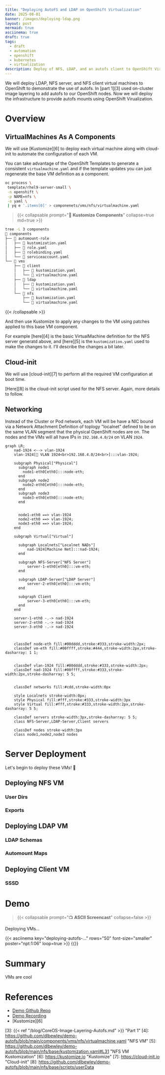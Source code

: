 ```yaml
---
title: "Deploying AutoFS and LDAP on OpenShift Virtualization"
date: 2025-08-01
banner: /images/deploying-ldap.png
layout: post
mermaid: true
asciinema: true
draft: true
tags:
  - draft
  - automation
  - openshift
  - kubernetes
  - virtualization
description: Deploy of NFS, LDAP, and an autofs client to OpenShift Virtualization
---
```


We will deploy LDAP, NFS server, and NFS client virtual machines to OpenShift to demonstrate the use of autofs. 
In [part 1][3] used on-cluster image layering to add autofs to our OpenShift nodes. 
Now we will deploy the infrastructure to provide autofs mounts using OpenShift Virualization.

<!--more-->

# Overview
## VirtualMachines As A Components

We will use [Kustomize][6] to deploy each virtual machine along with cloud-init to automate the configuration of each VM.

You can take advantage of the OpenShift Templates to generate a consistent `virtualmachine.yaml` and if the template updates you can just regenerate the base VM definition as a component.

```bash
oc process \
 template/rhel9-server-small \
 -n openshift \
 -p NAME=nfs \
 -o yaml \
 | yq e '.items[0]' > componenets/vms/nfs/virtualmachine.yaml
```

> {{< collapsable prompt="🌲 **Kustomize Components**" collapse=true md=true >}}
  ```bash
  tree -L 3 components
   components
  ├──  automount-role
  │   ├──  kustomization.yaml
  │   ├──  role.yaml
  │   ├──  rolebinding.yaml
  │   └──  serviceaccount.yaml
  └──  vms
      ├──  client
      │   ├──  kustomization.yaml
      │   └──  virtualmachine.yaml
      ├──  ldap
      │   ├──  kustomization.yaml
      │   └──  virtualmachine.yaml
      └──  nfs
          ├──  kustomization.yaml
          └──  virtualmachine.yaml
  ```
  {{< /collapsable >}}

And then use Kustomize to apply any changes to the VM using patches applied to this base VM component.

For example [here][4] is the basic VirtualMachine definition for the NFS server generatd above, and [here][5] is the `kustomization.yaml` used to make the changes to it. I'll describe the changes a bit later.

## Cloud-init

We will use [cloud-init][7] to perform all the required VM configuration at boot time.

[Here][8] is the cloud-init script used for the NFS server. Again, more details to follow.

## Networking

Instead of the Cluster or Pod network, each VM will be have a NIC bound via a Network Attachment Definition of toplogy "localnet" defined to be on the same VLAN segment that the physical OpenShift nodes are on. The nodes and the VMs will all have IPs in `192.168.4.0/24` on VLAN `1924`.

```mermaid
graph LR;
    nad-1924 <--> vlan-1924
    vlan-1924[🛜 VLAN 1924<br>192.168.4.0/24<br>]:::vlan-1924;

    subgraph Physical["Physical"]
      subgraph node1
        node1-eth0[eth0]:::node-eth;
      end
      subgraph node2
        node2-eth0[eth0]:::node-eth;
      end
      subgraph node3
        node3-eth0[eth0]:::node-eth;
      end


      node1-eth0 ==> vlan-1924
      node2-eth0 ==> vlan-1924;
      node3-eth0 ==> vlan-1924;
    end

    subgraph Virtual["Virtual"]

      subgraph Localnets["Localnet NADs"]
          nad-1924[Machine Net]:::nad-1924;
      end

      subgraph NFS-Server["NFS Server"]
          server-1-eth0[eth0]:::vm-eth;
      end

      subgraph LDAP-Server["LDAP Server"]
          server-2-eth0[eth0]:::vm-eth;
      end

      subgraph Client
          server-3-eth0[eth0]:::vm-eth;
      end
    end

    server-1-eth0 -.-> nad-1924
    server-2-eth0 -.-> nad-1924
    server-3-eth0 -.-> nad-1924



    classDef node-eth fill:#00dddd,stroke:#333,stroke-width:2px;
    classDef vm-eth fill:#00ffff,stroke:#444,stroke-width:2px,stroke-dasharray: 1 1;


    classDef vlan-1924 fill:#00dddd,stroke:#333,stroke-width:2px;
    classDef nad-1924 fill:#00ffff,stroke:#333,stroke-width:2px,stroke-dasharray: 5 5;


    classDef networks fill:#cdd,stroke-width:0px

    style Localnets stroke-width:0px;
    style Physical fill:#fff,stroke:#333,stroke-width:3px
    style Virtual fill:#fff,stroke:#333,stroke-width:2px,stroke-dasharray: 5 5;

    classDef servers stroke-width:3px,stroke-dasharray: 5 5;
    class NFS-Server,LDAP-Server,Client servers

    classDef nodes stroke-width:3px
    class node1,node2,node3 nodes

```

# Server Deployment
Let's begin to deploy these VMs! 🎉

## Deploying NFS VM

### User Dirs
### Exports

## Deploying LDAP VM
### LDAP Schemas
### Automount Maps
## Deploying Client VM
### SSSD


# Demo 

> {{< collapsable prompt="📺 **ASCII Screencast**" collapse=false >}}
  <p>Deploying VMs...</p>
  {{< asciinema key="deploying-autofs-..." rows="50" font-size="smaller" poster="npt:1:06" loop=true >}}
  {{</collapsable>}}

# Summary

VMs are cool

# References

* [Demo Github Repo][1]
* [Demo Recording][2]
* [Kustomize][6]

[1]: <https://github.com/dlbewley/demo-autofs/> "Demo Github Repo"
[2]: <https://> "Asciinema Demo Recording"
[3]: {{< ref "/blog/CoreOS-Image-Layering-Autofs.md" >}} "Part 1"
[4]: <https://github.com/dlbewley/demo-autofs/blob/main/components/vms/nfs/virtualmachine.yaml> "NFS VM"
[5]: <https://github.com/dlbewley/demo-autofs/blob/main/nfs/base/kustomization.yaml#L31> "NFS VM Kustomization"
[6]: <https://kustomize.io> "Kustomize"
[7]: <https://cloud-init.io> "Cloud-init"
[8]: <https://github.com/dlbewley/demo-autofs/blob/main/nfs/base/scripts/userData>